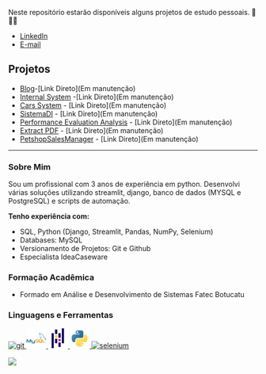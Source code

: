 
Neste repositório estarão disponíveis alguns projetos de estudo pessoais. 🚀🧑‍💻


* [LinkedIn](https://www.linkedin.com/in/bruno-pascoal-dos-santos-72b890185/)
* [E-mail](bpascoal.santos@gmail.com)


## Projetos
* [Blog](https://github.com/brunopascoal/blog)-[Link Direto](Em manutenção)
* [Internal System](https://github.com/brunopascoal/sistema_interno) -[Link Direto](Em manutenção)
* [Cars System](https://github.com/brunopascoal/sistema_carros) - [Link Direto](Em manutenção)
* [SistemaDI](https://github.com/brunopascoal/sistema_DI) - [Link Direto](Em manutenção)
* [Performance Evaluation Analysis](https://github.com/brunopascoal/performance-evaluation-analysis) - [Link Direto](Em manutenção)
* [Extract PDF](https://github.com/brunopascoal/extrator-pdf-imagens) - [Link Direto](Em manutenção)
* [PetshopSalesManager](https://github.com/brunopascoal/PetshopSalesManager) - [Link Direto](Em manutenção)



----

### Sobre Mim

Sou um profissional com 3 anos de experiência em python. Desenvolvi várias soluções utilizando streamlit, django, banco de dados (MYSQL e PostgreSQL) e scripts de automação.

**Tenho experiência com:**
* SQL, Python (Django, Streamlit, Pandas, NumPy, Selenium)
* Databases: MySQL
* Versionamento de Projetos: Git e Github
* Especialista IdeaCaseware

### Formação Acadêmica

* Formado em Análise e Desenvolvimento de Sistemas Fatec Botucatu


### Linguagens e Ferramentas

<p align="left"> <a href="https://git-scm.com/" target="_blank" rel="noreferrer"> <img src="https://www.vectorlogo.zone/logos/git-scm/git-scm-icon.svg" alt="git" width="40" height="40"/> </a><a href="https://www.mysql.com/" target="_blank" rel="noreferrer"> <img src="https://raw.githubusercontent.com/devicons/devicon/master/icons/mysql/mysql-original-wordmark.svg" alt="mysql" width="40" height="40"/> </a> <a href="https://pandas.pydata.org/" target="_blank" rel="noreferrer"> <img src="https://raw.githubusercontent.com/devicons/devicon/2ae2a900d2f041da66e950e4d48052658d850630/icons/pandas/pandas-original.svg" alt="pandas" width="40" height="40"/> </a> <a href="https://www.python.org" target="_blank" rel="noreferrer"> <img src="https://raw.githubusercontent.com/devicons/devicon/master/icons/python/python-original.svg" alt="python" width="40" height="40"/> </a> <a href="https://www.selenium.dev" target="_blank" rel="noreferrer"> <img src="https://raw.githubusercontent.com/detain/svg-logos/780f25886640cef088af994181646db2f6b1a3f8/svg/selenium-logo.svg" alt="selenium" width="40" height="40"/> </a> </p>

<p><img align="center" src="https://github-readme-stats.vercel.app/api/top-langs/?username=brunopascoal&theme=radical&hide_border=false&include_all_commits=true&count_private=false&layout=compact" 
/></p>
